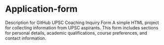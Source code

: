 # Application-form
 Description for GitHub  UPSC Coaching Inquiry Form  A simple HTML project for collecting information from UPSC aspirants. This form includes sections for personal details, academic qualifications, course preferences, and contact information.   
